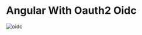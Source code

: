 # Angular With Oauth2 Oidc


![oidc](https://user-images.githubusercontent.com/47694362/159164327-cf2a194b-1e3a-418c-be1a-237ac5786641.png)
